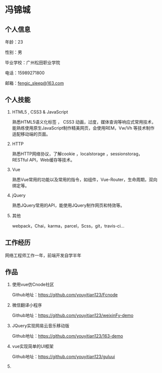 # 冯锦城

## 个人信息

年龄：23

性别：男

毕业学校：广州松田职业学院

电话：15989271800

邮箱：fengjc_sleep@163.com

## 个人技能

1. HTML5 , CSS3 & JavaScript

   熟悉HTML5语义化标签 ， CSS3 动画，过度，媒体查询等响应式常用技术，能熟练使用原生JavaScript制作精美网页，会使用REM，Vw/Vh 等技术制作适配移动端的页面。

2. HTTP

   熟悉HTTP网络协议，了解cookie ，localstorage ，sessionstorag，RESTful API，Web缓存等技术。

3. Vue

   熟悉Vue常用的功能以及常用的指令，如组件，Vue-Router，生命周期，双向绑定等。

4. jQuery

   熟悉JQuery常用的API，能使用JQuery制作网页和特效等。

5. 其他

   webpack，Chai，karma，parcel，Scss，git，travis-ci...

## 工作经历

网络工程师工作一年，前端开发自学半年

## 作品

1. 使用vue仿Cnode社区

   Github地址：https://github.com/youyitian123/Fcnode

2. 微信翻译小程序

   Github地址：https://github.com/youyitian123/weixinFy-demo

3. JQuery实现网易云音乐移动版

   Github地址：https://github.com/youyitian123/163-demo

4. vue实现简单的UI框架

   Github地址：https://github.com/youyitian123/guluui

5. 







